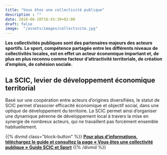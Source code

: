 ```yaml
---
title: "Vous êtes une collectivité publique"
description : ""
date: 2018-06-10T16:43:39+02:00
draft: false
image:  "/assets/images/collectivite.jpg"
---
```


**Les collectivités publiques sont des partenaires majeurs des acteurs sportifs. Le sport,
compétence partagée entre les différents niveaux de collectivités locales, est en effet un
acteur économique important et, de plus en plus reconnu comme facteur d’attractivité
territoriale, de création d’emplois, de cohésion sociale.**

## La SCIC, levier de développement économique territorial

Basé sur une coopération entre acteurs d’origines diversifiées, le statut de SCIC permet
d’associer efficacité économique et objectif social, dans une optique de développement du
territoire. La SCIC permet ainsi d’organiser une dynamique pérenne de développement local
à travers la mise en synergie de nombreux acteurs, qui ne travaillent pas forcément
ensemble habituellement.

{{% divmd class="block-button" %}}
[**Pour plus d’informations, téléchargez le guide et consultez la page « Vous êtes une collectivité publique »** **Guide SCIC et Sport**](/assets/pdf/guide-scic.pdf)
{{% /divmd %}}